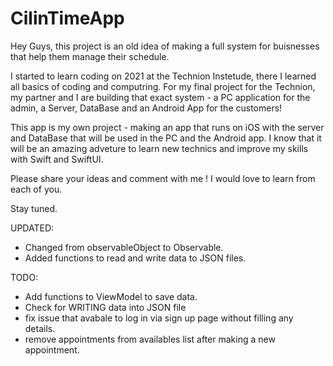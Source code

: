 # CilinTimeApp

Hey Guys, 
this project is an old idea of making a full system for buisnesses that help them manage their schedule.

I started to learn coding on 2021 at the Technion Instetude, there I learned all basics of coding and computring.
For my final project for the Technion, my partner and I are building that exact system - a PC application for the admin, a Server, DataBase and an Android App for the customers!

This app is my own project - making an app that runs on iOS with the server and DataBase that will be used in the PC and the Android app. 
I know that it will be an amazing adveture to learn new technics and improve my skills with Swift and SwiftUI.

Please share your ideas and comment with me ! I would love to learn from each of you.

Stay tuned.

UPDATED:
- Changed from observableObject to Observable.
-  Added functions to read and write data to JSON files.

TODO:
- Add functions to ViewModel to save data.
- Check for WRITING data into JSON file
- fix issue that avabale to log in via sign up page without filling any details.
- remove appointments from availables list after making a new appointment. 
